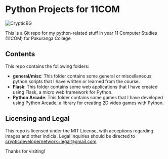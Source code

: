 # Python Projects for 11COM
![CrypticBG](https://github.com/Cryptic1526/11COM-Python/assets/119151348/d131b9d3-a4ab-4312-9cd0-802f9c15ab04)

This is a Git repo for my python-related stuff in year 11 Computer Studies (11COM) for Pakuranga College.

## Contents

This repo contains the following folders:

- **general/misc**: This folder contains some general or miscellaneous python scripts that I have written or learned from the course.
- **Flask**: This folder contains some web applications that I have created using Flask, a micro web framework for Python.
- **Python Arcade**: This folder contains some games that I have developed using Python Arcade, a library for creating 2D video games with Python.

## Licensing and Legal
This repo is licensed under the MIT License, with acceptions regarding images and other indicia. Legal inquiries should be directed to crypticdevelopernetwork+legal@gmail.com.

Thanks for visiting!

